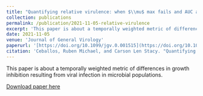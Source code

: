 ```yaml
---
title: "Quantifying relative virulence: when $\\mu$ max fails and AUC alone just is not enough"
collection: publications
permalink: /publication/2021-11-05-relative-virulence
excerpt: 'This paper is about a temporally weighted metric of differences in growth inhibition resulting from viral infection in microbial populations.'
date: 2021-11-05
venue: 'Journal of General Virology'
paperurl: '[https://doi.org/10.1099/jgv.0.001515](https://doi.org/10.1099/jgv.0.001515'
citation: 'Ceballos, Ruben Michael, and Carson Len Stacy. "Quantifying relative virulence: when μ max fails and AUC alone just is not enough." Journal of General Virology 102, no. 1 (2021): 001515.'
---
```


This paper is about a temporally weighted metric of differences in growth inhibition resulting from viral infection in microbial populations.

[Download paper here](https://doi.org/10.1099/jgv.0.001515)

